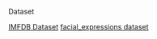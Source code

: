 Dataset

[IMFDB Dataset](http://cvit.iiit.ac.in/projects/IMFDB/#)
[facial_expressions dataset ](https://github.com/muxspace/facial_expressions)
